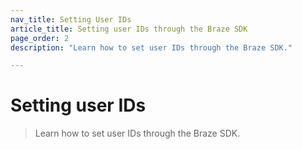 ```yaml
---
nav_title: Setting User IDs
article_title: Setting user IDs through the Braze SDK
page_order: 2
description: "Learn how to set user IDs through the Braze SDK."

---
```


# Setting user IDs

> Learn how to set user IDs through the Braze SDK.

